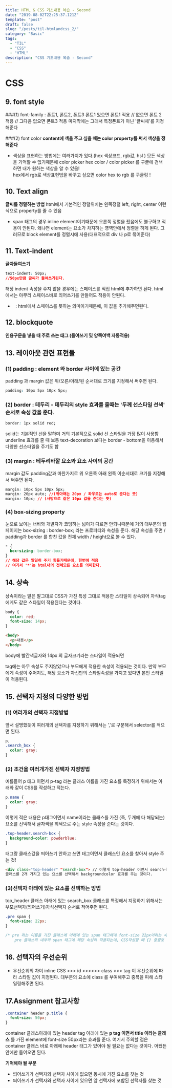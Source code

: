 ```yaml
---
title: HTML & CSS 기초내용 복습 - Second
date: "2019-08-02T22:25:37.121Z"
template: "post"
draft: false
slug: "/posts/til-htmlandcss_2/"
category: "Basic"
tags:
  - "TIL"
  - "CSS"
  - "HTML"
description: "CSS 기초내용 복습 - Second"
---
```


# CSS

## 9. font style

###(1) font-family : 폰트1, 폰트2, 폰트3
폰트1 있으면 폰트1 적용 // 없으면 폰트 2 적용 // 그다음 없으면 폰트3 적용
마지막에는 그래서 특정폰트가 아닌 '글씨체'를 지정해준다

###(2) font color
**content에 색을 주고 싶을 때는 color property를 써서 색상을 정해준다**

- 색상을 표현하는 방법에는 여러가지가 있다.(hex 색상코드, rgb값, hsl )
  모든 색상을 기억할 수 없기때문에 color picker hex color / color picker 를 구글에 검색 하면
  내가 원하는 색상을 알 수 있음!  
   hex에서 rgb로 색상표현법을 바꾸고 싶으면 color hex to rgb 를 구글링 !

## 10. Text align

**글씨를 정렬하는 방법**
html에서 기본적인 정렬위치는 왼쪽정렬
left, right, center 이런식으로 property를 줄 수 있음

- span 태그의 경우 inline element이기때문에 오른쪽 정렬을 줬음에도 불구하고 적용이 안된다.
  왜냐면 element는 요소가 차지하는 영역안에서 정렬을 하게 된다.
  그러므로 block element를 정렬시에 사용(대표적으로 div 나 p로 묶어준다)

## 11. Text-indent

**글자들여쓰기**

```css
text-indent: 50px;
//50px만큼 글씨가 들여쓰기된다.
```

해당 indent 속성을 주지 않을 경우에는 스페이스를 직접 html에 추가하면 된다.
html에서는 아무리 스페이스바로 띄어쓰기를 만들어도 적용이 안된다.

- &nbsp; : html에서 스페이스를 뜻하는 의미이기때문에, 이 값을 추가해주면된다.

## 12. blockquote

**인용구문을 넣을 때 주로 쓰는 태그 (들여쓰기 및 양쪽여백 자동적용)**

## 13. 레이아웃 관련 표현들

### (1) padding : element 와 border 사이에 있는 공간

padding 과 margin 값은 위/오른/아래/왼 순서대로 크기를 지정해서 써주면 된다.

```css
padding: 10px 5px 10px 5px;
```

### (2) border : 테두리 - 테두리의 style 효과를 줄때는 '두께 선스타일 선색' 순서로 속성 값을 준다.

```css
border: 1px solid red;
```

solid는 기본적인 선을 말하며 거의 기본적으로 solid 선 스타일을 가장 많이 사용함
underline 효과를 줄 때 보통 text-decoration 보다는 border - bottom을 이용해서 다양한 선스타일을 주기도 함

### (3) margin : 테두리바깥 요소와 요소 사이의 공간

margin 값도 padding값과 마찬가지로 위 오른쪽 아래 왼쪽 이순서대로 크기를 지정해서 써주면 된다.

```css
margin: 10px 5px 10px 5px;
margin: 20px auto; //(위아래는 20px / 좌우로는 auto로 준다는 뜻)
margin: 10px; // (사방으로 같은 10px 값을 준다는 뜻)
```

### (4) box-sizing property

눈으로 보이는 너비와 개발자가 코딩하는 넓이가 다르면 안되니때문에
거의 대부분의 웹페이지는 box-sizing : border-box; 라는 프로퍼티와 속성을 준다.
해당 속성을 주면 / padding과 border 를 합친 값을 전체 width / height으로 볼 수 있다.

```css
* {
  box-sizing: border-box;
}
// 해당 값은 일일히 주기 힘들기때문에, 한번에 적용
// 여기서 '*'는 html내의 전체모든 요소를 의미한다.
```

## 14. 상속

상속이라는 말은 말그대로 CSS가 가진 특성 그대로 적용한 스타일이 상속되어 자식tag에게도 같은 스타일이 적용된다는 것이다.

```css
body {
  color: red;
  font-size: 14px;
}
```

```html
<body>
  <p>내용</p>
</body>
```

body에 빨간색글자와 14px 의 글자크기라는 스타일이 적용되면 <p> tag에는 아무 속성도 주지않았으나 부모에게 적용한 속성이 적용되는 것이다.
만약 부모에게 속성이 주어져도, 해당 요소가 자신만의 스타일속성을 가지고 있다면 본인 스타일이 적용된다.

## 15. 선택자 지정의 다양한 방법

### (1) 여러개의 선택자 지정방법

앞서 설명했듯이 여러개의 선택자를 지정하기 위해서는 ','로 구분해서 selector를 적으면 된다.

```css
p,
.search_box {
  color: gray;
}
```

### (2) 조건을 여러개가진 선택자 지정방법

예를들어 p 태그 이면서 p-tag 라는 클래스 이름을 가진 요소를 특정하기 위해서는 아래와 같이 CSS를 작성하고 적는다.

```css
p.name {
  color: gray;
}
```

이렇게 적은 내용은 p태그이면서 name이라는 클래스를 가진 (즉, 두개에 다 해당되는) 요소를 선택해서
글자색을 회색으로 주는 style 속성을 준다는 것이다.

```css
.top-header.search-box {
  background-color: powderblue;
}
```

태그랑 클래스값을 띄어쓰기 안하고 쓰면 태그이면서 클래스인 요소를 찾아서 style 주는 것!

```html
<div class="top-header" "search-box"> // 이렇게 top-header 이면서 search-box라는
클래스를 2개 가지고 있는 요소를 선택해서 backgroundcolor 효과를 주는 것이다.
```

### (3)선택자 아래에 있는 요소를 선택하는 방법

top_header 클래스 아래에 있는 search_box 클래스를 특정해서 지정하기 위해서는
부모선택자(띄어쓰기)자식선택자 순서로 적어주면 된다.

```css
.pre span {
  font-size: 22px;
}

/* pre 라는 이름을 가진 클래스에 아래에 있는 span 태그에게 font-size 22px이라는 속성을 적용한다는 뜻
    pre 클래스의 내부의 span 태그에 해당 속성이 적용되는데, CSS작성할 때 {} 중괄호 바로 앞에 나오는 요소에 해당 속성이 적용된다. span 태그가 per class에 아주 아래쪽에 위치하고 있다고 하더라도 적용이 된다. */
```

## 16. 선택자의 우선순위

- 우선순위의 차이
  inline CSS >>> id >>>>>> class >>> tag
  이 우선순위에 따라 스타일 값이 지정된다. 대부분의 요소에 class 를 부여해주고 중복을 피해 스타일링해주면 된다.

## 17.Assignment 참고사항

```css
.container header p.title {
  font-size: 50px;
}
```

container 클래스아래에 있는 header tag 아래에 있는 **p tag 이면서 title 이라는 클래스** 를 가진
element에 font-size 50px라는 효과를 준다.
여기서 주의할 점은 container 클래스 바로 아래에 header 태그가 있어야 될 필요는 없다는 것이다.
어쨌든 안에만 들어오면 된다.

**기억해야 될 부분**

- 띄어쓰기가 선택자와 선택자 사이에 없으면 동시에 가진 요소를 찾는 것
- 띄어쓰기가 선택자와 선택자 사이에 있으면 앞 선택자에 포함된 선택자를 찾는 것
